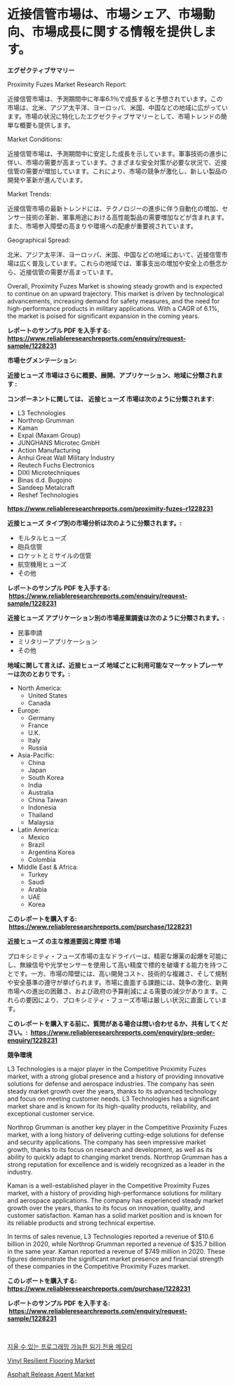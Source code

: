 <p><h1>近接信管市場は、市場シェア、市場動向、市場成長に関する情報を提供します。</h1></p><p><strong>エグゼクティブサマリー</strong></p>
<p><p>Proximity Fuzes Market Research Report:</p><p>近接信管市場は、予測期間中に年率6.1％で成長すると予想されています。この市場は、北米、アジア太平洋、ヨーロッパ、米国、中国などの地域に広がっています。市場の状況に特化したエグゼクティブサマリーとして、市場トレンドの簡単な概要も提供します。</p><p>Market Conditions:</p><p>近接信管市場は、予測期間中に安定した成長を示しています。軍事技術の進歩に伴い、市場の需要が高まっています。さまざまな安全対策が必要な状況で、近接信管の需要が増加しています。これにより、市場の競争が激化し、新しい製品の開発や革新が進んでいます。</p><p>Market Trends:</p><p>近接信管市場の最新トレンドには、テクノロジーの進歩に伴う自動化の増加、センサー技術の革新、軍事用途における高性能製品の需要増加などが含まれます。また、市場参入障壁の高まりや環境への配慮が重要視されています。</p><p>Geographical Spread:</p><p>北米、アジア太平洋、ヨーロッパ、米国、中国などの地域において、近接信管市場は広く普及しています。これらの地域では、軍事支出の増加や安全上の懸念から、近接信管の需要が高まっています。</p><p>Overall, Proximity Fuzes Market is showing steady growth and is expected to continue on an upward trajectory. This market is driven by technological advancements, increasing demand for safety measures, and the need for high-performance products in military applications. With a CAGR of 6.1%, the market is poised for significant expansion in the coming years.</p></p>
<p><strong>レポートのサンプル PDF を入手する: <a href="https://www.reliableresearchreports.com/enquiry/request-sample/1228231">https://www.reliableresearchreports.com/enquiry/request-sample/1228231</a></strong></p>
<p><strong>市場セグメンテーション:</strong></p>
<p><strong> 近接ヒューズ 市場はさらに概要、展開、アプリケーション、地域に分類されます :</strong></p>
<p><strong>コンポーネントに関しては、 近接ヒューズ 市場は次のように分類されます: &nbsp;</strong></p>
<p><ul><li>L3 Technologies</li><li>Northrop Grumman</li><li>Kaman</li><li>Expal (Maxam Group)</li><li>JUNGHANS Microtec GmbH</li><li>Action Manufacturing</li><li>Anhui Great Wall Military Industry</li><li>Reutech Fuchs Electronics</li><li>DIXI Microtechniques</li><li>Binas d.d. Bugojno</li><li>Sandeep Metalcraft</li><li>Reshef Technologies</li></ul></p>
<p><strong><a href="https://www.reliableresearchreports.com/proximity-fuzes-r1228231">https://www.reliableresearchreports.com/proximity-fuzes-r1228231</a></strong></p>
<p><strong> 近接ヒューズ タイプ別の市場分析は次のように分類されます。:</strong></p>
<p><ul><li>モルタルヒューズ</li><li>砲兵信管</li><li>ロケットとミサイルの信管</li><li>航空機用ヒューズ</li><li>その他</li></ul></p>
<p><strong>レポートのサンプル PDF を入手する: &nbsp;<a href="https://www.reliableresearchreports.com/enquiry/request-sample/1228231">https://www.reliableresearchreports.com/enquiry/request-sample/1228231</a></strong></p>
<p><strong> 近接ヒューズ アプリケーション別の市場産業調査は次のように分類されます。:</strong></p>
<p><ul><li>民事申請</li><li>ミリタリーアプリケーション</li><li>その他</li></ul></p>
<p><strong>地域に関して言えば、近接ヒューズ 地域ごとに利用可能なマーケットプレーヤーは次のとおりです。:</strong></p>
<p><ul>
    <li>
        North America:
        <ul>
            <li>United States</li>
            <li>Canada</li>
        </ul>
    </li>
    <li>
        Europe:
        <ul>
            <li>Germany</li>
            <li>France</li>
            <li>U.K.</li>
            <li>Italy</li>
            <li>Russia</li>
        </ul>
    </li>
    <li>
        Asia-Pacific:
        <ul>
            <li>China</li>
            <li>Japan</li>
            <li>South Korea</li>
            <li>India</li>
            <li>Australia</li>
            <li>China Taiwan</li>
            <li>Indonesia</li>
            <li>Thailand</li>
            <li>Malaysia</li>
        </ul>
    </li>
    <li>
        Latin America:
        <ul>
            <li>Mexico</li>
            <li>Brazil</li>
            <li>Argentina Korea</li>
            <li>Colombia</li>
        </ul>
    </li>
    <li>
        Middle East & Africa:
        <ul>
            <li>Turkey</li>
            <li>Saudi</li>
            <li>Arabia</li>
            <li>UAE</li>
            <li>Korea</li>
        </ul>
    </li>
    </ul></p>
<p><strong>このレポートを購入する: &nbsp;<a href="https://www.reliableresearchreports.com/purchase/1228231">https://www.reliableresearchreports.com/purchase/1228231</a></strong></p>
<p><strong>近接ヒューズ の主な推進要因と障壁 市場</strong></p>
<p><p>プロキシミティ・フューズ市場の主なドライバーは、精密な爆薬の起爆を可能にし、無線信号や光学センサーを使用して高い精度で標的を破壊する能力を持つことです。一方、市場の障壁には、高い開発コスト、技術的な複雑さ、そして規制や安全基準の遵守が挙げられます。市場に直面する課題には、競争の激化、新興市場への進出の困難さ、および政府の予算削減による需要の減少があります。これらの要因により、プロキシミティ・フューズ市場は厳しい状況に直面しています。</p></p>
<p><strong>このレポートを購入する前に、質問がある場合は問い合わせるか、共有してください。:&nbsp; <a href="https://www.reliableresearchreports.com/enquiry/pre-order-enquiry/1228231">https://www.reliableresearchreports.com/enquiry/pre-order-enquiry/1228231</a></strong></p>
<p><strong>競争環境</strong></p>
<p><p>L3 Technologies is a major player in the Competitive Proximity Fuzes market, with a strong global presence and a history of providing innovative solutions for defense and aerospace industries. The company has seen steady market growth over the years, thanks to its advanced technology and focus on meeting customer needs. L3 Technologies has a significant market share and is known for its high-quality products, reliability, and exceptional customer service.</p><p>Northrop Grumman is another key player in the Competitive Proximity Fuzes market, with a long history of delivering cutting-edge solutions for defense and security applications. The company has seen impressive market growth, thanks to its focus on research and development, as well as its ability to quickly adapt to changing market trends. Northrop Grumman has a strong reputation for excellence and is widely recognized as a leader in the industry.</p><p>Kaman is a well-established player in the Competitive Proximity Fuzes market, with a history of providing high-performance solutions for military and aerospace applications. The company has experienced steady market growth over the years, thanks to its focus on innovation, quality, and customer satisfaction. Kaman has a solid market position and is known for its reliable products and strong technical expertise.</p><p>In terms of sales revenue, L3 Technologies reported a revenue of $10.6 billion in 2020, while Northrop Grumman reported a revenue of $35.7 billion in the same year. Kaman reported a revenue of $749 million in 2020. These figures demonstrate the significant market presence and financial strength of these companies in the Competitive Proximity Fuzes market.</p></p>
<p><strong>このレポートを購入する: &nbsp; <a href="https://www.reliableresearchreports.com/purchase/1228231">https://www.reliableresearchreports.com/purchase/1228231</a></strong></p>
<p><strong>レポートのサンプル PDF を入手する: &nbsp;<a href="https://www.reliableresearchreports.com/enquiry/request-sample/1228231">https://www.reliableresearchreports.com/enquiry/request-sample/1228231</a></strong><strong></strong></p>
<p>&nbsp;</p>
<p><p><a href="https://github.com/CorEmtymerich56566/Market-Research-Report-List-1/blob/main/588104531388.md">지울 수 있는 프로그래밍 가능한 읽기 전용 메모리</a></p><p><a href="https://www.linkedin.com/pulse/vinyl-resilient-flooring-market-challenges-opportunities-growth-hr9of?trackingId=r0yCEhZh2FZflJy1S719Iw%3D%3D">Vinyl Resilient Flooring Market</a></p><p><a href="https://www.linkedin.com/pulse/global-asphalt-release-agent-market-size-trends-insights-projections-yntic?trackingId=lsfZPbUN0LK%2B6bW832LQpQ%3D%3D">Asphalt Release Agent Market</a></p></p>